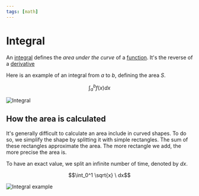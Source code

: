 ```yaml
---
tags: [math]
---
```


# Integral

An [integral](https://en.wikipedia.org/wiki/Integral) defines the *area under the curve* of a [function](function.md). It's the reverse of a [derivative](derivative.md)

Here is an example of an integral from $a$ to $b$, defining the area $S$.

$$\int_{a}^{b} f(x) dx$$

![Integral](/assets/integral.png)

## How the area is calculated

It's generally difficult to calculate an area include in curved shapes. To do so, we simplify the shape by splitting it with simple rectangles. The sum of these rectangles approximate the area. The more rectangle we add, the more precise the area is.

To have an exact value, we split an infinite number of time, denoted by $dx$.

$$\int_0^1 \sqrt{x} \ dx$$

![Integral example](/assets/integral-example.png)
